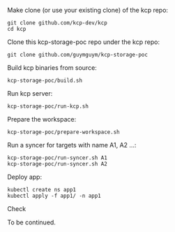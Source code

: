 Make clone (or use your existing clone) of the kcp repo:

```
git clone github.com/kcp-dev/kcp
cd kcp
```

Clone this kcp-storage-poc repo under the kcp repo:

```
git clone github.com/guymguym/kcp-storage-poc
```

Build kcp binaries from source:

```
kcp-storage-poc/build.sh
```

Run kcp server:

```
kcp-storage-poc/run-kcp.sh
```

Prepare the workspace:

```
kcp-storage-poc/prepare-workspace.sh
```


Run a syncer for targets with name A1, A2 ...:

```
kcp-storage-poc/run-syncer.sh A1
kcp-storage-poc/run-syncer.sh A2
```

Deploy app:

```
kubectl create ns app1 
kubectl apply -f app1/ -n app1
```

Check 

To be continued.


